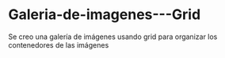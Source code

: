 # Galeria-de-imagenes---Grid
Se creo una galería de imágenes usando grid para organizar los contenedores de las imágenes
